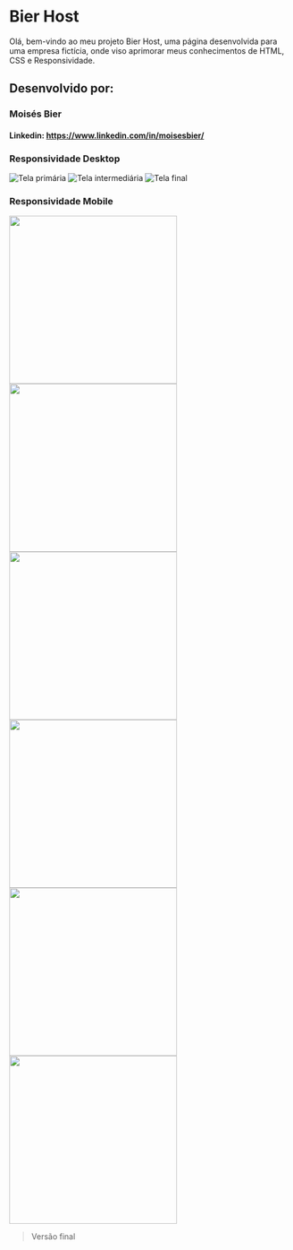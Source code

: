 # Bier Host

Olá, bem-vindo ao meu projeto Bier Host, uma página desenvolvida para uma empresa fictícia, onde viso aprimorar meus conhecimentos de HTML, CSS e Responsividade.

## Desenvolvido por:

### Moisés Bier

#### Linkedin: https://www.linkedin.com/in/moisesbier/

### Responsividade Desktop ###

![Tela primária](https://i.imgur.com/Zb5ViAx.png)
![Tela intermediária](https://imgur.com/UKIcR2S.png)
![Tela final](https://imgur.com/xXVVTI0.png)

### Responsividade Mobile ###

<img src="https://imgur.com/E0tvgfW.png" width="300px"/>
<img src="https://imgur.com/CROuA8D.png" width="300px"/>
<img src="https://imgur.com/Y0G6kiN.png" width="300px"/>
<img src="https://imgur.com/jSbGUtj.png" width="300px"/>
<img src="https://imgur.com/YXNspEu.png" width="300px"/>
<img src="https://imgur.com/eNEShft.png" width="300px"/>

> Versão final


